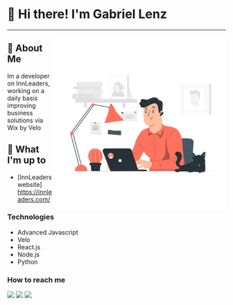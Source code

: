 #  👋 Hi there! I'm Gabriel Lenz

---

<img src="Telecommuting-pana.png" width="400px" align="right"/>

## :book: About Me

Im a developer on InnLeaders, working on a daily basis improving business solutions via Wix by Velo

## :honeybee: What I'm up to
  - [InnLeaders website] https://innleaders.com/

### Technologies

  - Advanced Javascript
  - Velo
  - React.js
  - Node.js
  - Python


### How to reach me

<div>
  <a href="https://www.linkedin.com/in/lenzgabriel/" target="_blank"><img src="https://img.shields.io/badge/-LinkedIn-%230077B5?style=for-the-badge&logo=linkedin&logoColor=white" target="_blank"></a> 
  <a href = "mailto:lenzordmusic@gmail.com"><img src="https://img.shields.io/badge/-Gmail-%23333?style=for-the-badge&logo=gmail&logoColor=white" target="_blank"></a>
  <a href="https://www.instagram.com/lenzord_/" target="_blank"><img src="https://img.shields.io/badge/-Instagram-%23E4405F?style=for-the-badge&logo=instagram&logoColor=white" target="_blank"></a> 
</div>

